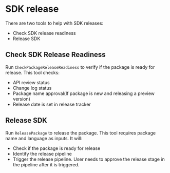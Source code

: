 # SDK release

There are two tools to help with SDK releases:
- Check SDK release readiness
- Release SDK

## Check SDK Release Readiness
Run `CheckPackageReleaseReadiness` to verify if the package is ready for release. This tool checks:
- API review status
- Change log status
- Package name approval(If package is new and releasing a preview version)
- Release date is set in release tracker

## Release SDK
Run `ReleasePackage` to release the package. This tool requires package name and language as inputs. It will:
- Check if the package is ready for release
- Identify the release pipeline
- Trigger the release pipeline.
User needs to approve the release stage in the pipeline after it is triggered.
